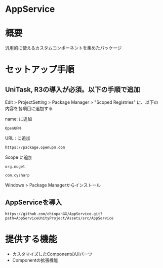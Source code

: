 # AppService
# 概要
汎用的に使えるカスタムコンポーネントを集めたパッケージ

# セットアップ手順
## UniTask, R3の導入が必須。以下の手順で追加
Edit > ProjectSetting > Package Manager > "Scoped Registries" に、以下の内容を各項目に追加する

name: に追加

```OpenUPM```

URL : に追加

```https://package.openupm.com```

Scope に追加

```org.nuget```

```com.cysharp```

Windows > Package Managerからインストール

## AppServiceを導入

```
https://github.com/chinpanGX/AppService.git?path=AppServiceUnityProject/Assets/src/AppService
```

# 提供する機能
* カスタマイズしたComponentのUIパーツ
* Componentの拡張機能